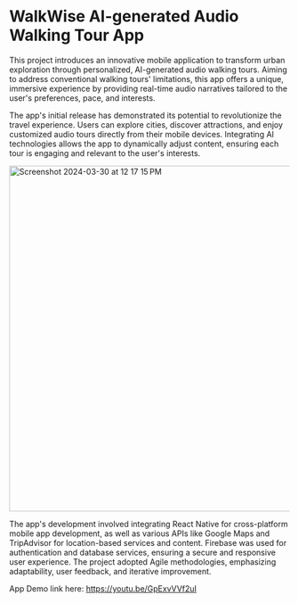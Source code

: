 # WalkWise AI-generated Audio Walking Tour App

This project introduces an innovative mobile application to transform urban exploration through personalized, AI-generated audio walking tours. Aiming to address conventional walking tours' limitations, this app offers a unique, immersive experience by providing real-time audio narratives tailored to the user's preferences, pace, and interests.

The app's initial release has demonstrated its potential to revolutionize the travel experience. Users can explore cities, discover attractions, and enjoy customized audio tours directly from their mobile devices. Integrating AI technologies allows the app to dynamically adjust content, ensuring each tour is engaging and relevant to the user's interests.

<img width="620" alt="Screenshot 2024-03-30 at 12 17 15 PM" src="https://github.com/Dilnazzzz/Walk-Wise-AI-Audio-Walking-Tour-App/assets/76237763/ac2166ce-cd09-48b3-873e-0720e1da2acc">

The app's development involved integrating React Native for cross-platform mobile app development, as well as various APIs like Google Maps and TripAdvisor for location-based services and content. Firebase was used for authentication and database services, ensuring a secure and responsive user experience. The project adopted Agile methodologies, emphasizing adaptability, user feedback, and iterative improvement.


App Demo link here:
https://youtu.be/GpExvVVf2uI

